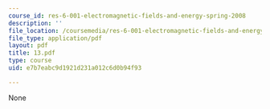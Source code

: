 ```yaml
---
course_id: res-6-001-electromagnetic-fields-and-energy-spring-2008
description: ''
file_location: /coursemedia/res-6-001-electromagnetic-fields-and-energy-spring-2008/e7b7eabc9d1921d231a012c6d0b94f93_13.pdf
file_type: application/pdf
layout: pdf
title: 13.pdf
type: course
uid: e7b7eabc9d1921d231a012c6d0b94f93

---
```

None